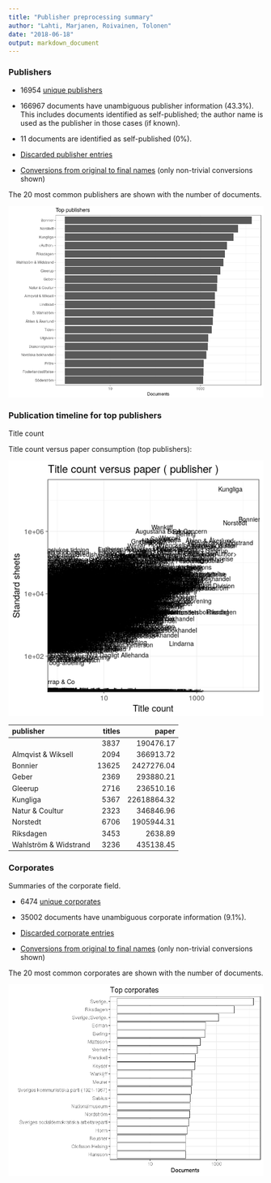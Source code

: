 ```yaml
---
title: "Publisher preprocessing summary"
author: "Lahti, Marjanen, Roivainen, Tolonen"
date: "2018-06-18"
output: markdown_document
---
```



### Publishers

 * 16954 [unique publishers](output.tables/publisher_accepted.csv)

 * 166967 documents have unambiguous publisher information (43.3%). This includes documents identified as self-published; the author name is used as the publisher in those cases (if known).

 * 11 documents are identified as self-published (0%). 

 * [Discarded publisher entries](output.tables/publisher_discarded.csv)

 * [Conversions from original to final names](output.tables/publisher_conversion_nontrivial.csv) (only non-trivial conversions shown)


The 20 most common publishers are shown with the number of documents. 

![plot of chunk summarypublisher2](figure/summarypublisher2-1.png)

### Publication timeline for top publishers

Title count





Title count versus paper consumption (top publishers):

![plot of chunk publishertitlespapers](figure/publishertitlespapers-1.png)

|publisher             | titles|       paper|
|:---------------------|------:|-----------:|
|<Author>              |   3837|   190476.17|
|Almqvist & Wiksell    |   2094|   366913.72|
|Bonnier               |  13625|  2427276.04|
|Geber                 |   2369|   293880.21|
|Gleerup               |   2716|   236510.16|
|Kungliga              |   5367| 22618864.32|
|Natur & Coultur       |   2323|   346846.96|
|Norstedt              |   6706|  1905944.31|
|Riksdagen             |   3453|     2638.89|
|Wahlström & Widstrand |   3236|   435138.45|


### Corporates

Summaries of the corporate field.

 * 6474 [unique corporates](output.tables/corporate_accepted.csv)

 * 35002 documents have unambiguous corporate information (9.1%). 

 * [Discarded corporate entries](output.tables/corporate_discarded.csv)

 * [Conversions from original to final names](output.tables/corporate_conversion_nontrivial.csv) (only non-trivial conversions shown)


The 20 most common corporates are shown with the number of documents. 

![plot of chunk summarycorporate2](figure/summarycorporate2-1.png)



